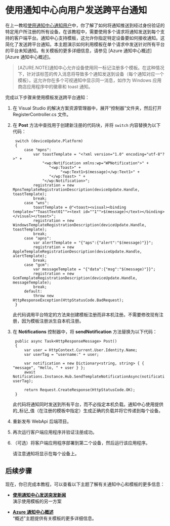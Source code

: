 <properties
	pageTitle="使用通知中心向用户发送跨平台通知 (ASP.NET)"
	description="了解如何使用通知中心模板在单个请求中发送针对所有平台的平台未知通知。"
	services="notification-hubs"
	documentationCenter=""
	authors="wesmc7777"
	manager="dwrede"
	editor=""/>

<tags
	ms.service="notification-hubs"
	ms.date="12/11/2015" 
	wacn.date="04/13/2016"/>
	
# 使用通知中心向用户发送跨平台通知


在上一教程[使用通知中心通知用户][使用通知中心通知用户]中，你了解了如何将通知推送到经过身份验证的特定用户所注册的所有设备。在该教程中，需要使用多个请求将通知发送到每个支持的客户端平台。通知中心支持模板，这允许你指定特定设备要如何接收通知。这简化了发送跨平台通知。本主题演示如何利用模板在单个请求中发送针对所有平台的平台未知通知。有关模板的更多详细信息，请参见 [Azure 通知中心概述][Azure 通知中心概述]。

> [AZURE.NOTE]通知中心允许设备使用同一标记注册多个模板。在这种情况下，针对该标签的传入消息将导致多个通知发送到设备（每个通知对应一个模板）。这允许你在多个可视通知中显示同一消息，如作为 Windows 应用商店应用程序中的徽章和 toast 通知。

完成以下步骤来使用模板发送跨平台通知：

1. 在 Visual Studio 的解决方案资源管理器中，展开“控制器”文件夹，然后打开 RegisterController.cs 文件。 

2. 在 **Post** 方法中查找用于创建新注册的代码块，并将 `switch` 内容替换为以下代码：

		switch (deviceUpdate.Platform)
        {
            case "mpns":
                var toastTemplate = "<?xml version="1.0" encoding="utf-8"?>" +
                    "<wp:Notification xmlns:wp="WPNotification">" +
                       "<wp:Toast>" +
                            "<wp:Text1>$(message)</wp:Text1>" +
                       "</wp:Toast> " +
                    "</wp:Notification>";
                registration = new MpnsTemplateRegistrationDescription(deviceUpdate.Handle, toastTemplate);
                break;
            case "wns":
                toastTemplate = @"<toast><visual><binding template=""ToastText01""><text id=""1"">$(message)</text></binding></visual></toast>";
                registration = new WindowsTemplateRegistrationDescription(deviceUpdate.Handle, toastTemplate);
                break;
            case "apns":
                var alertTemplate = "{"aps":{"alert":"$(message)"}}";
                registration = new AppleTemplateRegistrationDescription(deviceUpdate.Handle, alertTemplate);
                break;
            case "gcm":
                var messageTemplate = "{"data":{"msg":"$(message)"}}";
                registration = new GcmTemplateRegistrationDescription(deviceUpdate.Handle, messageTemplate);
                break;
            default:
                throw new HttpResponseException(HttpStatusCode.BadRequest);
        }
	
	此代码调用平台特定的方法来创建模板注册而非本机注册。不需要修改现有注册，因为模板注册派生自本机注册。

3. 在 **Notifications** 控制器中，将 **sendNotification** 方法替换为以下代码：

        public async Task<HttpResponseMessage> Post()
        {
            var user = HttpContext.Current.User.Identity.Name;
            var userTag = "username:" + user;

            var notification = new Dictionary<string, string> { { "message", "Hello, " + user } };
            await Notifications.Instance.Hub.SendTemplateNotificationAsync(notification, userTag);   

            return Request.CreateResponse(HttpStatusCode.OK);
        }

	此代码将通知同时发送到所有平台，而不必指定本机负载。通知中心使用提供的_标记_值（在注册的模板中指定）生成正确的负载并将它传递到每个设备。

4. 重新发布 WebApi 后端项目。

5. 再次运行客户端应用程序并验证注册成功。

6. （可选）将客户端应用程序部署到第二个设备，然后运行该应用程序。

    请注意通知将显示在每个设备上。

## 后续步骤

现在，你已完成本教程，可以查看以下主题了解有关通知中心和模板的更多信息：

+ **[使用通知中心发送突发新闻]**<br/>演示使用模板的另一方案 

+  **[Azure 通知中心概述][Templates]**<br/>“概述”主题提供有关模板的更多详细信息。


<!-- Anchors. -->

<!-- Images. -->




<!-- URLs. -->

[Management Portal]: https://manage.windowsazure.cn/
[使用通知中心发送突发新闻]: /documentation/articles/notification-hubs-windows-store-dotnet-send-breaking-news
[Azure Notification Hubs]: /zh-cn/pricing/details/notification-hubs/
[使用通知中心通知用户]: /documentation/articles/notification-hubs-aspnet-backend-windows-dotnet-notify-users
[Templates]: https://msdn.microsoft.com/zh-cn/library/jj927170.aspx#BKMK_NH7
[针对 Windows 应用商店的通知中心操作指南]: http://msdn.microsoft.com/zh-cn/library/azure/jj927172.aspx

<!---HONumber=Mooncake_0405_2016-->